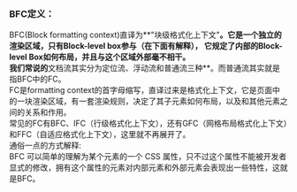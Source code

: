 ### BFC定义：
BFC(Block formatting context)直译为**"块级格式化上下文"**。它是一个独立的渲染区域，只有Block-level box参与（在下面有解释）， 它规定了内部的Block-level Box如何布局，并且与这个区域外部毫不相干。<br>
我们常说的**文档流其实分为定位流、浮动流和普通流三种**。而普通流其实就是指BFC中的FC。<br>
FC是formatting context的首字母缩写，直译过来是格式化上下文，它是页面中的一块渲染区域，有一套渲染规则，决定了其子元素如何布局，以及和其他元素之间的关系和作用。<br>
常见的FC有BFC、IFC（行级格式化上下文），还有GFC（网格布局格式化上下文）和FFC（自适应格式化上下文），这里就不再展开了。<br>
通俗一点的方式解释:<br>
BFC 可以简单的理解为某个元素的一个 CSS 属性，只不过这个属性不能被开发者显式的修改，拥有这个属性的元素对内部元素和外部元素会表现出一些特性，这就是BFC。<br>